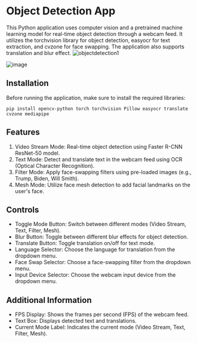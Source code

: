 # Object Detection App
This Python application uses computer vision and a pretrained machine learning model for real-time object detection through a webcam feed. It utilizes the torchvision library for object detection, easyocr for text extraction, and cvzone for face swapping. The application also supports translation and blur effect.
![objectdetection1](https://github.com/secuiru/Realtime-objectdetection/assets/98741682/20e06dd9-989a-482b-b544-d36d03884e59)

![image](https://github.com/secuiru/Realtime-objectdetection/assets/98741682/b9b9e8bf-68b4-4a7c-8d75-fed1e6d4cd83)

## Installation
Before running the application, make sure to install the required libraries:
```
pip install opencv-python torch torchvision Pillow easyocr translate cvzone mediapipe
```

## Features
1. Video Stream Mode: Real-time object detection using Faster R-CNN ResNet-50 model.
2. Text Mode: Detect and translate text in the webcam feed using OCR (Optical Character Recognition).
3. Filter Mode: Apply face-swapping filters using pre-loaded images (e.g., Trump, Biden, Will Smith).
4. Mesh Mode: Utilize face mesh detection to add facial landmarks on the user's face.
## Controls
- Toggle Mode Button: Switch between different modes (Video Stream, Text, Filter, Mesh).
- Blur Button: Toggle between different blur effects for object detection.
- Translate Button: Toggle translation on/off for text mode.
- Language Selector: Choose the language for translation from the dropdown menu.
- Face Swap Selector: Choose a face-swapping filter from the dropdown menu.
- Input Device Selector: Choose the webcam input device from the dropdown menu.
## Additional Information
- FPS Display: Shows the frames per second (FPS) of the webcam feed.
- Text Box: Displays detected text and translations.
- Current Mode Label: Indicates the current mode (Video Stream, Text, Filter, Mesh).
